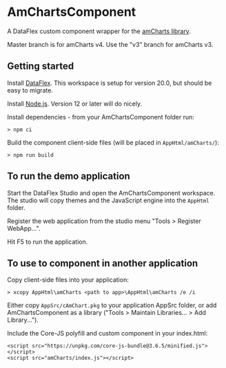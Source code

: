 # AmChartsComponent

A DataFlex custom component wrapper for the [amCharts library](https://www.amcharts.com/).

Master branch is for amCharts v4. Use the "v3" branch for amCharts v3.

## Getting started

Install [DataFlex](https://www.dataaccess.com/download/dfstudio/). This workspace is setup for version 20.0, but should be easy to migrate.

Install [Node.js](https://nodejs.org/). Version 12 or later will do nicely.

Install dependencies - from your AmChartsComponent folder run:

    > npm ci

Build the component client-side files (will be placed in `AppHtml/amCharts/`):

    > npm run build

## To run the demo application

Start the DataFlex Studio and open the AmChartsComponent workspace. The studio will copy themes and the JavaScript engine into the `AppHtml` folder.

Register the web application from the studio menu "Tools > Register WebApp...".

Hit F5 to run the application.

## To use to component in another application

Copy client-side files into your application:

    > xcopy AppHtml\amCharts <path to app>\AppHtml\amCharts /e /i

Either copy `AppSrc/cAmChart.pkg` to your application AppSrc folder, or add AmChartsComponent as a library ("Tools > Maintain Libraries... > Add Library...").

Include the Core-JS polyfill and custom component in your index.html:

    <script src="https://unpkg.com/core-js-bundle@3.6.5/minified.js"></script>
    <script src="amCharts/index.js"></script>
